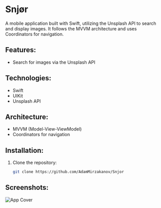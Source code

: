 # Snjør

A mobile application built with Swift, utilizing the Unsplash API to search and display images. It follows the MVVM architecture and uses Coordinators for navigation.

## Features:
- Search for images via the Unsplash API

## Technologies:
- Swift
- UIKit
- Unsplash API

## Architecture:
- MVVM (Model-View-ViewModel)
- Coordinators for navigation

## Installation:
1. Clone the repository:
   ```bash
   git clone https://github.com/AdamMirzakanov/Snjor
   ```

## Screenshots:
![App Cover](assets/cover.png)
